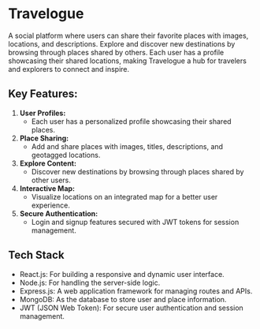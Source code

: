 # Travelogue
A social platform where users can share their favorite places with images, locations, and descriptions. Explore and discover new destinations by browsing through places shared by others. Each user has a profile showcasing their shared locations, making Travelogue a hub for travelers and explorers to connect and inspire.

## Key Features:
1. **User Profiles:**
   - Each user has a personalized profile showcasing their shared places.
3. **Place Sharing:**
   - Add and share places with images, titles, descriptions, and geotagged locations.
3. **Explore Content:**
   - Discover new destinations by browsing through places shared by other users.
5. **Interactive Map:**
   - Visualize locations on an integrated map for a better user experience.
5. **Secure Authentication:**
   - Login and signup features secured with JWT tokens for session management.

## Tech Stack

- React.js: For building a responsive and dynamic user interface.
- Node.js: For handling the server-side logic.
- Express.js: A web application framework for managing routes and APIs.
- MongoDB: As the database to store user and place information.
- JWT (JSON Web Token): For secure user authentication and session management.
